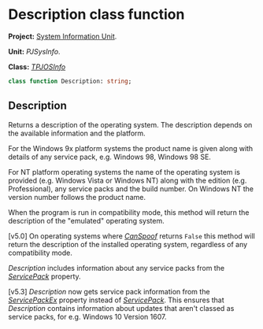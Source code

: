 # Description class function #

**Project:** [System Information Unit](SystemInformationUnit.md).

**Unit:** _PJSysInfo_.

**Class:** _[TPJOSInfo](TPJOSInfo.md)_

```pascal
class function Description: string;
```

## Description ##

Returns a description of the operating system. The description depends on the available information and the platform.

For the Windows 9x platform systems the product name is given along with details of any service pack, e.g. Windows 98, Windows 98 SE.

For NT platform operating systems the name of the operating system is provided (e.g. Windows Vista or Windows NT) along with the edition (e.g. Professional), any service packs and the build number. On Windows NT the version number follows the product name.

When the program is run in compatibility mode, this method will return the description of the "emulated" operating system.

[v5.0] On operating systems where _[CanSpoof](TPJOSInfoCanSpoof.md)_ returns `False` this method will return the description of the installed operating system, regardless of any compatibility mode.

_Description_ includes information about any service packs from the _[ServicePack](TPJOSInfoServicePack.md)_ property.

[v5.3] _Description_ now gets service pack information from the _[ServicePackEx](TPJOSInfoServicePackEx.md)_ property instead of _[ServicePack](TPJOSInfoServicePack.md)_. This ensures that _Description_ contains information about updates that aren't classed as service packs, for e.g. Windows 10 Version 1607.
